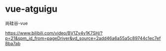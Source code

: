 # vue-atguigu
尚硅谷-vue


https://www.bilibili.com/video/BV1Zy4y1K7SH/?p=21&spm_id_from=pageDriver&vd_source=2add46a6a55a5c89744c1ec7ef8ba7ab
